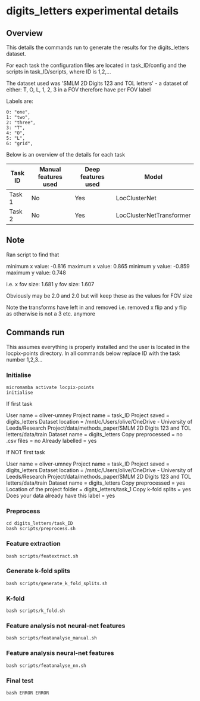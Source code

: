 # digits_letters experimental details

## Overview

This details the commands run to generate the results for the digits_letters dataset.

For each task the configuration files are located in task_ID/config and the scripts in task_ID/scripts, where ID is 1,2,...

The dataset used was 'SMLM 2D Digits 123 and TOL letters' - a dataset of either: T, O, L, 1, 2, 3 in a FOV therefore have per FOV label

Labels are:

    0: "one",
    1: "two",
    2: "three",
    3: "T",
    4: "O",
    5: "L",
    6: "grid",

Below is an overview of the details for each task 

| Task ID  | Manual features used | Deep features used | Model |
| ------------- | ------------- | ------------- | ------------- |
| Task 1  | No  | Yes | LocClusterNet | PointNetConv | PointNetConv |
| Task 2  | No  | Yes | LocClusterNetTransformer | PointTransformer | PointTransformer |


## Note

Ran script to find that

minimum x value: -0.816
maximum x value: 0.865
minimum y value: -0.859
maximum y value: 0.748

i.e. x fov size: 1.681
     y fov size: 1.607

Obviously may be 2.0 and 2.0 but will keep these as the values for FOV size

Note the transforms have left in and removed i.e. removed x flip and y flip as otherwise is not a 3 etc. anymore

## Commands run

This assumes everything is properly installed and the user is located in the locpix-points directory.
In all commands below replace ID with the task number 1,2,3...

### Initialise

```shell
micromamba activate locpix-points
initialise
```

If first task

User name = oliver-umney
Project name = task_ID
Project saved = digits_letters
Dataset location = /mnt/c/Users/olive/OneDrive - University of Leeds/Research Project/data/methods_paper/SMLM 2D Digits 123 and TOL letters/data/train
Dataset name = digits_letters
Copy preprocessed = no
.csv files = no
Already labelled = yes

If NOT first task

User name = oliver-umney
Project name = task_ID
Project saved = digits_letters
Dataset location = /mnt/c/Users/olive/OneDrive - University of Leeds/Research Project/data/methods_paper/SMLM 2D Digits 123 and TOL letters/data/train
Dataset name = digits_letters
Copy preprocessed = yes
Location of the project folder = digits_letters/task_1
Copy k-fold splits = yes
Does your data already have this label = yes

### Preprocess

```shell
cd digits_letters/task_ID
bash scripts/preprocess.sh
```

### Feature extraction

```shell
bash scripts/featextract.sh
```

### Generate k-fold splits

```shell
bash scripts/generate_k_fold_splits.sh
```

### K-fold 

```shell
bash scripts/k_fold.sh
```

### Feature analysis not neural-net features

```shell
bash scripts/featanalyse_manual.sh
```

### Feature analysis neural-net features

```shell
bash scripts/featanalyse_nn.sh
```

### Final test

```shell
bash ERROR ERROR
```